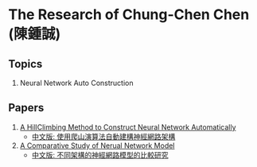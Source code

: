 # The Research of Chung-Chen Chen (陳鍾誠)

## Topics

1. Neural Network Auto Construction

## Papers

1. [A HillClimbing Method to Construct Neural Network Automatically](./autoNeural/paper.pdf)
    * [中文版: 使用爬山演算法自動建構神經網路架構](./autoNeural/chinese/paper.pdf)
2. [A Comparative Study of Nerual Network Model](./compareNeural/paper.pdf)
    * [中文版: 不同架構的神經網路模型的比較研究](./compareNeural/chinese/paper.pdf)